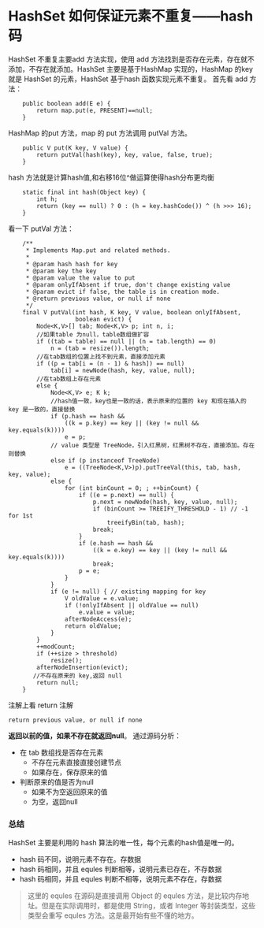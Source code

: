 # HashSet 如何保证元素不重复——hash码

HashSet 不重复主要add 方法实现，使用 add 方法找到是否存在元素，存在就不添加，不存在就添加。HashSet 主要是基于HashMap 实现的，HashMap 的key就是 HashSet 的元素，HashSet 基于hash 函数实现元素不重复。
首先看 add 方法：
```
    public boolean add(E e) {
        return map.put(e, PRESENT)==null;
    }
```
HashMap 的put 方法，map 的 put 方法调用 putVal 方法。
```
    public V put(K key, V value) {
        return putVal(hash(key), key, value, false, true);
    }
```
hash 方法就是计算hash值,和右移16位^做运算使得hash分布更均衡
```
    static final int hash(Object key) {
        int h;
        return (key == null) ? 0 : (h = key.hashCode()) ^ (h >>> 16);
    }
```
看一下 putVal 方法：
```
    /**
     * Implements Map.put and related methods.
     *
     * @param hash hash for key
     * @param key the key
     * @param value the value to put
     * @param onlyIfAbsent if true, don't change existing value
     * @param evict if false, the table is in creation mode.
     * @return previous value, or null if none
     */
    final V putVal(int hash, K key, V value, boolean onlyIfAbsent,
                   boolean evict) {
        Node<K,V>[] tab; Node<K,V> p; int n, i;
        //如果table 为null，table数组做扩容
        if ((tab = table) == null || (n = tab.length) == 0)
            n = (tab = resize()).length;
        //在tab数组的位置上找不到元素，直接添加元素
        if ((p = tab[i = (n - 1) & hash]) == null)
            tab[i] = newNode(hash, key, value, null);
        //在tab数组上存在元素
        else {
            Node<K,V> e; K k;
            //hash值一致，key也是一致的话，表示原来的位置的 key 和现在插入的 key 是一致的，直接替换
            if (p.hash == hash &&
                ((k = p.key) == key || (key != null && key.equals(k))))
                e = p;
            // value 类型是 TreeNode，引入红黑树，红黑树不存在，直接添加。存在则替换
            else if (p instanceof TreeNode)
                e = ((TreeNode<K,V>)p).putTreeVal(this, tab, hash, key, value);
            else {
                for (int binCount = 0; ; ++binCount) {
                    if ((e = p.next) == null) {
                        p.next = newNode(hash, key, value, null);
                        if (binCount >= TREEIFY_THRESHOLD - 1) // -1 for 1st
                            treeifyBin(tab, hash);
                        break;
                    }
                    if (e.hash == hash &&
                        ((k = e.key) == key || (key != null && key.equals(k))))
                        break;
                    p = e;
                }
            }
            if (e != null) { // existing mapping for key
                V oldValue = e.value;
                if (!onlyIfAbsent || oldValue == null)
                    e.value = value;
                afterNodeAccess(e);
                return oldValue;
            }
        }
        ++modCount;
        if (++size > threshold)
            resize();
        afterNodeInsertion(evict);
       //不存在原来的 key,返回 null
        return null;
    }
```
注解上看 return 注解 
```
return previous value, or null if none
```
**返回以前的值，如果不存在就返回null**。
通过源码分析：
* 在 tab 数组找是否存在元素
    * 不存在元素直接直接创建节点
    *  如果存在，保存原来的值
* 判断原来的值是否为null
   * 如果不为空返回原来的值
   * 为空，返回null
 
### 总结
HashSet 主要是利用的 hash 算法的唯一性，每个元素的hash值是唯一的。
* hash 码不同，说明元素不存在。存数据
* hash 码相同，并且 equles 判断相等，说明元素已存在，不存数据
* hash 码相同，并且 equles 判断不相等，说明元素不存在，存数据

> 这里的 equles 在源码是直接调用 Object 的 equles 方法，是比较内存地址。但是在实际调用时，都是使用 String，或者 Integer 等封装类型，这些类型会重写 equles 方法。这是最开始有些不懂的地方。
